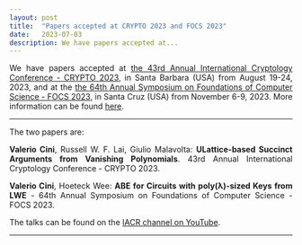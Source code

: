 ```yaml
---
layout: post
title:  "Papers accepted at CRYPTO 2023 and FOCS 2023"
date:   2023-07-03
description: We have papers accepted at...
---
```


<p class="blockquote" align="justify">We have papers accepted at <a href="https://crypto.iacr.org/2023/" target="_blank">the  43rd Annual International Cryptology Conference - CRYPTO 2023</a>, in Santa Barbara (USA) from August 19-24, 2023, and at the <a href="https://focs.computer.org/2023/" target="_blank">the 64th Annual Symposium on Foundations of Computer Science - FOCS 2023</a>, in  Santa Cruz (USA) from November 6-9, 2023. More information can be found <a href="https://profet.at/pubs/" target="_blank">here</a>.</p>

<hr> 

The two papers are:

<p class="blockquote" align="justify"><b>Valerio Cini</b>, Russell W. F. Lai, Giulio Malavolta: <b>ULattice-based Succinct Arguments from Vanishing Polynomials</b>. 43rd Annual International Cryptology Conference - CRYPTO 2023.</p>

<p class="blockquote" align="justify"><b>Valerio Cini</b>, Hoeteck Wee: <b>ABE for Circuits with poly(λ)-sized Keys from LWE</b> - 64th Annual Symposium on Foundations of Computer Science - FOCS 2023.</p>

The talks can be found on the <a href="https://www.youtube.com/playlist?list=PLeeS-3Ml-rpoPvbe9Kwmtubt-d7bQrl_c" target="_blank">IACR channel on YouTube</a>.
<hr>  
